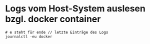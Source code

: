 # Logs vom Host-System auslesen bzgl. docker container 

```
# e steht für ende // letzte Einträge des Logs 
journalctl -eu docker 

```
